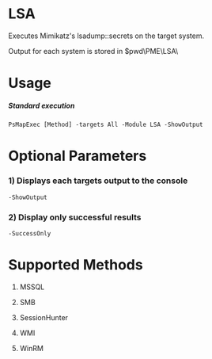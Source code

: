 # LSA

Executes Mimikatz's lsadump::secrets on the target system.

Output for each system is stored in $pwd\PME\LSA\

# Usage

##### Standard execution

    PsMapExec [Method] -targets All -Module LSA -ShowOutput

# Optional Parameters

### 1) Displays each targets output to the console

    -ShowOutput

### 2) Display only successful results

    -SuccessOnly

# Supported Methods

1) MSSQL 

2) SMB 

3) SessionHunter

4) WMI 

5) WinRM
